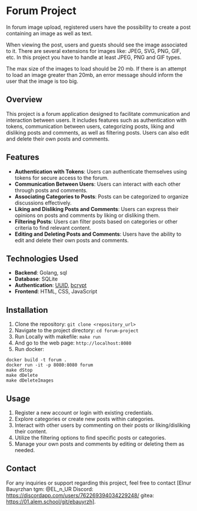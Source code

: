 # Forum Project 

In forum image upload, registered users have the possibility to create a post containing an image as well as text.

When viewing the post, users and guests should see the image associated to it.
There are several extensions for images like: JPEG, SVG, PNG, GIF, etc. In this project you have to handle at least JPEG, PNG and GIF types.

The max size of the images to load should be 20 mb. If there is an attempt to load an image greater than 20mb, an error message should inform the user that the image is too big.

## Overview
This project is a forum application designed to facilitate communication and interaction between users. It includes features such as authentication with tokens, communication between users, categorizing posts, liking and disliking posts and comments, as well as filtering posts. Users can also edit and delete their own posts and comments.

## Features
- **Authentication with Tokens**: Users can authenticate themselves using tokens for secure access to the forum.
- **Communication Between Users**: Users can interact with each other through posts and comments.
- **Associating Categories to Posts**: Posts can be categorized to organize discussions effectively.
- **Liking and Disliking Posts and Comments**: Users can express their opinions on posts and comments by liking or disliking them.
- **Filtering Posts**: Users can filter posts based on categories or other criteria to find relevant content.
- **Editing and Deleting Posts and Comments**: Users have the ability to edit and delete their own posts and comments.

## Technologies Used
- **Backend**: Golang, sql
- **Database**: SQLite
- **Authentication**: [UUID](https://github.com/gofrs/uuid), [bcrypt](https://pkg.go.dev/golang.org/x/crypto/bcrypt)
- **Frontend**: HTML, CSS, JavaScript

## Installation
1. Clone the repository: `git clone <repository_url>`
2. Navigate to the project directory: `cd forum-project`
3. Run Locally with makefile: ```make run```
4. And go to the web page: `http://localhost:8080`
5. Run docker: 
```
docker build -t forum .
docker run -it -p 8080:8080 forum
make dStop
make dDelete
make dDeleteImages
```

## Usage
1. Register a new account or login with existing credentials.
2. Explore categories or create new posts within categories.
3. Interact with other users by commenting on their posts or liking/disliking their content.
4. Utilize the filtering options to find specific posts or categories.
5. Manage your own posts and comments by editing or deleting them as needed.


## Contact
For any inquiries or support regarding this project, feel free to contact [Elnur Bauyrzhan tgm: @EL_n_UR 
Discord: https://discordapp.com/users/762269394034229248/ 
gitea: https://01.alem.school/git/ebauyrzh].
